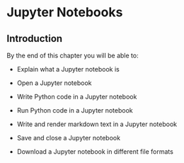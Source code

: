 
# Jupyter Notebooks
## Introduction
By the end of this chapter you will be able to:

 * Explain what a Jupyter notebook is

 * Open a Jupyter notebook
    
 * Write Python code in a Jupyter notebook

 * Run Python code in a Jupyter notebook
 
 * Write and render markdown text in a Jupyter notebook
    
 * Save and close a Jupyter notebook
 
 * Download a Jupyter notebook in different file formats
 

